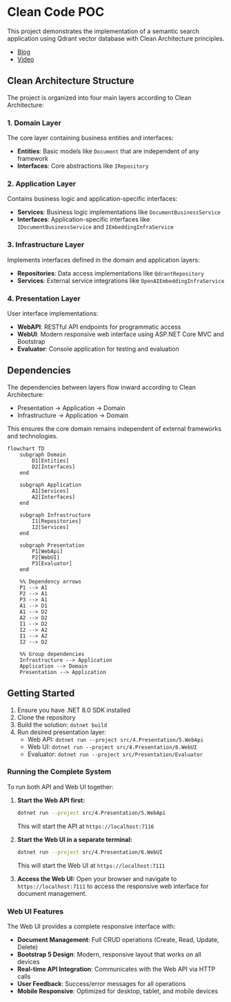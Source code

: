 # Clean Code POC

This project demonstrates the implementation of a semantic search application using Qdrant vector database with Clean Architecture principles.

- [Blog](https://medium.com/t-t-software-solution/%E0%B8%9E%E0%B8%B1%E0%B8%92%E0%B8%99%E0%B8%B2-line-messaging-api-%E0%B8%94%E0%B9%89%E0%B8%A7%E0%B8%A2-net-f00a7e887a0b)
- [Video](https://youtu.be/R24-6j9cnsQ)

## Clean Architecture Structure

The project is organized into four main layers according to Clean Architecture:

### 1. Domain Layer

The core layer containing business entities and interfaces:
- **Entities**: Basic models like `Document` that are independent of any framework
- **Interfaces**: Core abstractions like `IRepository`

### 2. Application Layer

Contains business logic and application-specific interfaces:
- **Services**: Business logic implementations like `DocumentBusinessService`
- **Interfaces**: Application-specific interfaces like `IDocumentBusinessService` and `IEmbeddingInfraService`

### 3. Infrastructure Layer

Implements interfaces defined in the domain and application layers:
- **Repositories**: Data access implementations like `QdrantRepository`
- **Services**: External service integrations like `OpenAIEmbeddingInfraService`

### 4. Presentation Layer

User interface implementations:
- **WebAPI**: RESTful API endpoints for programmatic access
- **WebUI**: Modern responsive web interface using ASP.NET Core MVC and Bootstrap
- **Evaluator**: Console application for testing and evaluation

## Dependencies

The dependencies between layers flow inward according to Clean Architecture:
- Presentation → Application → Domain
- Infrastructure → Application → Domain

This ensures the core domain remains independent of external frameworks and technologies.

```mermaid
flowchart TD
    subgraph Domain
        D1[Entities]
        D2[Interfaces]
    end

    subgraph Application
        A1[Services]
        A2[Interfaces]
    end

    subgraph Infrastructure
        I1[Repositories]
        I2[Services]
    end

    subgraph Presentation
        P1[WebApi]
        P2[WebUI]
        P3[Evaluator]
    end

    %% Dependency arrows
    P1 --> A1
    P2 --> A1
    P3 --> A1
    A1 --> D1
    A1 --> D2
    A2 --> D2
    I1 --> D2
    I2 --> A2
    I1 --> A2
    I2 --> D2

    %% Group dependencies
    Infrastructure --> Application
    Application --> Domain
    Presentation --> Application
```

## Getting Started

1. Ensure you have .NET 8.0 SDK installed
2. Clone the repository
3. Build the solution: `dotnet build`
4. Run desired presentation layer:
   - Web API: `dotnet run --project src/4.Presentation/5.WebApi`
   - Web UI: `dotnet run --project src/4.Presentation/6.WebUI`
   - Evaluator: `dotnet run --project src/Presentation/Evaluator`

### Running the Complete System

To run both API and Web UI together:

1. **Start the Web API first:**
   ```bash
   dotnet run --project src/4.Presentation/5.WebApi
   ```
   This will start the API at `https://localhost:7116`

2. **Start the Web UI in a separate terminal:**
   ```bash
   dotnet run --project src/4.Presentation/6.WebUI
   ```
   This will start the Web UI at `https://localhost:7111`

3. **Access the Web UI:**
   Open your browser and navigate to `https://localhost:7111` to access the responsive web interface for document management.

### Web UI Features

The Web UI provides a complete responsive interface with:
- **Document Management**: Full CRUD operations (Create, Read, Update, Delete)
- **Bootstrap 5 Design**: Modern, responsive layout that works on all devices
- **Real-time API Integration**: Communicates with the Web API via HTTP calls
- **User Feedback**: Success/error messages for all operations
- **Mobile Responsive**: Optimized for desktop, tablet, and mobile devices
